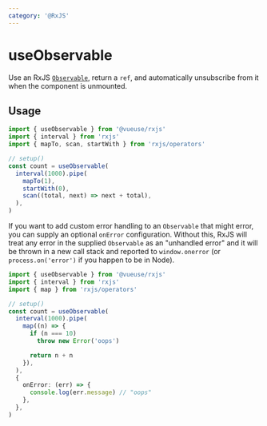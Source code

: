```yaml
---
category: '@RxJS'
---
```


# useObservable

Use an RxJS [`Observable`](https://rxjs.dev/guide/observable), return a `ref`, and automatically unsubscribe from it when the component is unmounted.

## Usage

<!-- TODO: import rxjs error if enable twoslash -->

```ts no-twoslash
import { useObservable } from '@vueuse/rxjs'
import { interval } from 'rxjs'
import { mapTo, scan, startWith } from 'rxjs/operators'

// setup()
const count = useObservable(
  interval(1000).pipe(
    mapTo(1),
    startWith(0),
    scan((total, next) => next + total),
  ),
)
```

If you want to add custom error handling to an `Observable` that might error, you can supply an optional `onError` configuration. Without this, RxJS will treat any error in the supplied `Observable` as an "unhandled error" and it will be thrown in a new call stack and reported to `window.onerror` (or `process.on('error')` if you happen to be in Node).

```ts no-twoslash
import { useObservable } from '@vueuse/rxjs'
import { interval } from 'rxjs'
import { map } from 'rxjs/operators'

// setup()
const count = useObservable(
  interval(1000).pipe(
    map((n) => {
      if (n === 10)
        throw new Error('oops')

      return n + n
    }),
  ),
  {
    onError: (err) => {
      console.log(err.message) // "oops"
    },
  },
)
```
